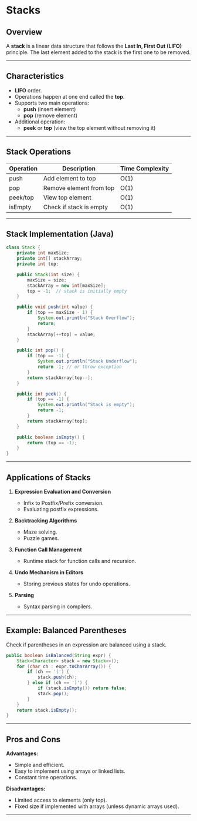 # Stacks

## Overview

A **stack** is a linear data structure that follows the **Last In, First Out (LIFO)** principle. The last element added to the stack is the first one to be removed.

---

## Characteristics

- **LIFO** order.
- Operations happen at one end called the **top**.
- Supports two main operations:
  - **push** (insert element)
  - **pop** (remove element)
- Additional operation:
  - **peek** or **top** (view the top element without removing it)

---

## Stack Operations

| Operation | Description               | Time Complexity |
|-----------|---------------------------|-----------------|
| push      | Add element to top        | O(1)            |
| pop       | Remove element from top   | O(1)            |
| peek/top  | View top element          | O(1)            |
| isEmpty   | Check if stack is empty   | O(1)            |

---

## Stack Implementation (Java)

```java
class Stack {
    private int maxSize;
    private int[] stackArray;
    private int top;

    public Stack(int size) {
        maxSize = size;
        stackArray = new int[maxSize];
        top = -1;  // stack is initially empty
    }

    public void push(int value) {
        if (top == maxSize - 1) {
            System.out.println("Stack Overflow");
            return;
        }
        stackArray[++top] = value;
    }

    public int pop() {
        if (top == -1) {
            System.out.println("Stack Underflow");
            return -1; // or throw exception
        }
        return stackArray[top--];
    }

    public int peek() {
        if (top == -1) {
            System.out.println("Stack is empty");
            return -1;
        }
        return stackArray[top];
    }

    public boolean isEmpty() {
        return (top == -1);
    }
}
```

---

## Applications of Stacks

1. **Expression Evaluation and Conversion**
   - Infix to Postfix/Prefix conversion.
   - Evaluating postfix expressions.

2. **Backtracking Algorithms**
   - Maze solving.
   - Puzzle games.

3. **Function Call Management**
   - Runtime stack for function calls and recursion.

4. **Undo Mechanism in Editors**
   - Storing previous states for undo operations.

5. **Parsing**
   - Syntax parsing in compilers.

---

## Example: Balanced Parentheses

Check if parentheses in an expression are balanced using a stack.

```java
public boolean isBalanced(String expr) {
    Stack<Character> stack = new Stack<>();
    for (char ch : expr.toCharArray()) {
        if (ch == '(') {
            stack.push(ch);
        } else if (ch == ')') {
            if (stack.isEmpty()) return false;
            stack.pop();
        }
    }
    return stack.isEmpty();
}
```

---

## Pros and Cons

**Advantages:**

- Simple and efficient.
- Easy to implement using arrays or linked lists.
- Constant time operations.

**Disadvantages:**

- Limited access to elements (only top).
- Fixed size if implemented with arrays (unless dynamic arrays used).

---